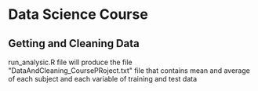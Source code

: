 # Data Science Course
## Getting and Cleaning Data 
run_analysic.R file will produce the file "DataAndCleaning_CoursePRoject.txt" file that contains mean and average of each subject and each variable of training and test data
